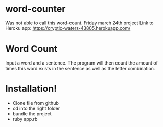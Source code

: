 # word-counter
Was not able to call this word-count. Friday march 24th project
Link to Heroku app:
https://cryptic-waters-43805.herokuapp.com/

# Word Count

Input a word and a sentence. The program will then count the amount of times this word exists in the sentence as well as the letter combination.

# Installation!

  - Clone file from github
  - cd into the right folder
  - bundle the project
  - ruby app.rb

